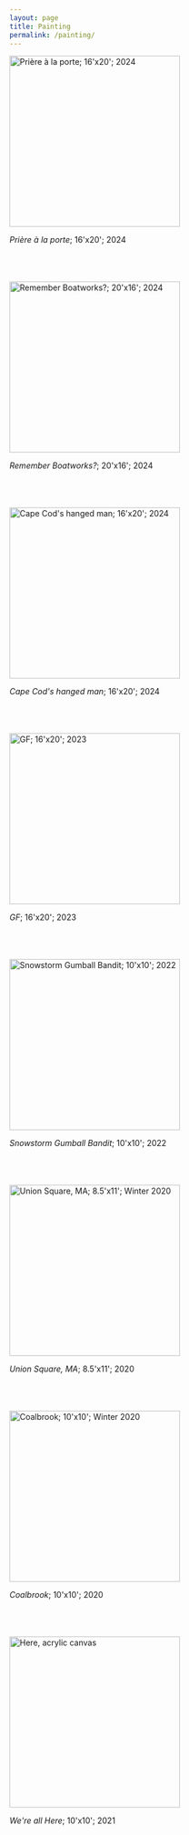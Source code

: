 ```yaml
---
layout: page
title: Painting
permalink: /painting/
---
```

<a href="/assets/image_67515137.JPG">
<img src="/assets/image_67515137.JPG" alt="Prière à la porte; 16'x20'; 2024" width="300">
</a>

*Prière à la porte*; 16'x20'; 2024
<br/><br/>
<br/><br/>

<a href="/assets/image_67154433.JPG">
<img src="/assets/image_67154433.JPG" alt="Remember Boatworks?; 20'x16'; 2024" width="300">
</a>

*Remember Boatworks?*; 20'x16'; 2024
<br/><br/>
<br/><br/>

<a href="/assets/image_67179009.JPG">
<img src="/assets/image_67179009.JPG" alt="Cape Cod's hanged man; 16'x20'; 2024" width="300">
</a>

*Cape Cod's hanged man*; 16'x20'; 2024
<br/><br/>
<br/><br/>

<a href="/assets/image_67172865.JPG">
<img src="/assets/image_67172865.JPG" alt="GF; 16'x20'; 2023" width="300">
</a>

*GF*; 16'x20'; 2023
<br/><br/>
<br/><br/>

<a href="/assets/image_67191041.JPG">
<img src="/assets/image_67191041.JPG" alt="Snowstorm Gumball Bandit; 10'x10'; 2022" width="300">
</a>

*Snowstorm Gumball Bandit*; 10'x10'; 2022
<br/><br/>
<br/><br/>

<a href="/assets/image_67221505.JPG">
<img src="/assets/image_67221505.JPG" alt="Union Square, MA; 8.5'x11'; Winter 2020" width="300">
</a>

*Union Square, MA*; 8.5'x11'; 2020
<br/><br/>
<br/><br/>



<a href="/assets/image_67149313.JPG">
<img src="/assets/image_67149313.JPG" alt="Coalbrook; 10'x10'; Winter 2020" width="300">
</a>

*Coalbrook*; 10'x10'; 2020
<br/><br/>
<br/><br/>


<a href="/assets/image_67145473.JPG">
<img src="/assets/image_67145473.JPG" alt="Here, acrylic canvas" width="300">
</a>

*We're all Here*; 10'x10'; 2021
